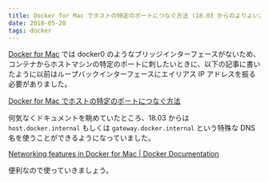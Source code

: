 ```yaml
---
title: Docker for Mac でホストの特定のポートにつなぐ方法 (18.03 からのよりよい方法)
date: 2018-05-20
tags: docker
---
```


[Docker for Mac](https://www.docker.com/products/docker#/mac) では docker0 のようなブリッジインターフェースがないため、コンテナからホストマシンの特定のポートに刺したいときに、以下の記事に書いたように以前はループバックインターフェースにエイリアス IP アドレスを振る必要がありました。

[Docker for Mac でホストの特定のポートにつなぐ方法 ](/2016/11/30/docker_for_mac_port.html)

何気なくドキュメントを眺めていたところ、18.03 からは `host.docker.internal` もしくは `gateway.docker.internal` という特殊な DNS 名を使うことができるようになっていました。

[Networking features in Docker for Mac | Docker Documentation](https://docs.docker.com/docker-for-mac/networking/#httphttps-proxy-support)

便利なので使っていきましょう。
